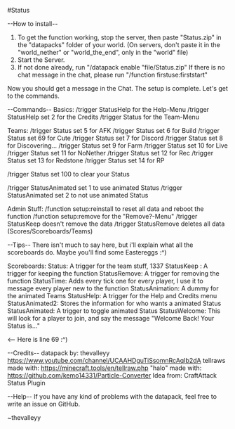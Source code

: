 #Status

--How to install--
1. To get the function working, stop the server, then paste 	"Status.zip" in the "datapacks" folder of your world. 
	(On servers, don't paste it in the "world_nether" or "world_the_end", only in the "world" file)
2. Start the Server. 
3. If not done already, run
	"/datapack enable "file/Status.zip"
	If there is no chat message in the chat, please run "/function firstuse:firststart"

Now you should get a message in the Chat.
The setup is complete.
Let's get to the commands.


--Commands--
Basics:
/trigger StatusHelp for the Help-Menu
/trigger StatusHelp set 2 for the Credits
/trigger Status for the Team-Menu


Teams:
/trigger Status set 5   for AFK
/trigger Status set 6   for Build
/trigger Status set 69  for Cute
/trigger Status set 7   for Discord
/trigger Status set 8   for Discovering...
/trigger Status set 9   for Farm
/trigger Status set 10  for Live
/trigger Status set 11  for NoNether
/trigger Status set 12  for Rec
/trigger Status set 13  for Redstone
/trigger Status set 14  for RP 

/trigger Status set 100  to clear your Status

/trigger StatusAnimated set 1  to use animated Status
/trigger StatusAnimated set 2  to not use animated Status


Admin Stuff:
/function setup:reinstall  to reset all data and reboot the function
/function setup:remove  for the "Remove?-Menu"
	/trigger StatusKeep  doesn't remove the data
	/trigger StatusRemove  deletes all data (Scores/Scoreboards/Teams)



--Tips--
There isn't much to say here, but i'll explain what all the scoreboards do. Maybe you'll find some Eastereggs :^)

Scoreboards:
Status: A trigger for the team stuff, 1337
StatusKeep : A trigger for keeping the function
StatusRemove: A trigger for removing the function
StatusTime: Adds every tick one for every player, I use it to message every player new to the function
StatusAnimation: A dummy for the animated Teams
StatusHelp: A trigger for the Help and Credits menu
StatusAnimated2: Stores the information for who wants a animated Status
StatusAnimated: A trigger to toggle animated Status
StatusWelcome: This will look for a player to join, and say the message "Welcome Back! Your Status is..."


<-- Here is line 69 :^)

--Credits--
datapack by: thevalleyy
https://www.youtube.com/channel/UCAAHDguTiSsomnRcAqIb2dA
tellraws made with:
https://minecraft.tools/en/tellraw.php
"halo" made with:
https://github.com/kemo14331/Particle-Converter
Idea from: CraftAttack Status Plugin



--Help--
If you have any kind of problems with the datapack,
feel free to write an issue on GitHub.




~thevalleyy
